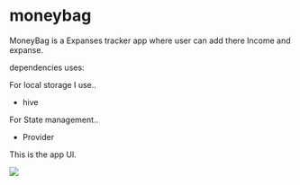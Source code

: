 # moneybag

MoneyBag is a Expanses tracker app where user can add there Income and expanse.

dependencies uses:

For local storage I use..
- hive

For State management.. 
- Provider




This is the app UI. 

![](UI/moneybag.png)
